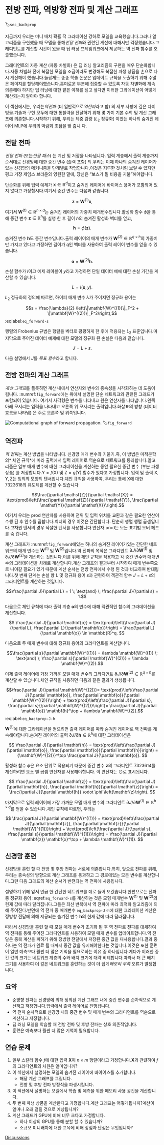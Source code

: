 # 전방 전파, 역방향 전파 및 계산 그래프
:label:`sec_backprop`

지금까지 우리는 미니 배치 확률 적 그라데이션 강하로 모델을 교육했습니다.그러나 알고리즘을 구현했을 때 모델을 통해*전달 전파*와 관련된 계산에 대해서만 걱정했습니다.그래디언트를 계산할 시간이 왔을 때 딥 러닝 프레임워크에서 제공하는 역 전파 함수를 호출했습니다.

그래디언트의 자동 계산 (자동 차별화) 은 딥 러닝 알고리즘의 구현을 매우 단순화합니다.자동 차별화 전에 복잡한 모델을 조금이라도 변경해도 복잡한 파생 상품을 손으로 다시 계산해야 했습니다.놀랍게도 종종 학술 논문은 업데이트 규칙을 도출하기 위해 수많은 페이지를 할당해야했습니다.흥미로운 부분에 집중할 수 있도록 자동 차별화에 계속 의존해야 하지만 딥 러닝에 대한 얕은 이해를 넘고 싶다면 이러한 그라데이션이 어떻게 계산되는지 알아야 합니다.

이 섹션에서는, 우리는*역전파* (더 일반적으로*역전파*라고 함) 의 세부 사항에 깊은 다이빙을.기술과 구현 모두에 대한 통찰력을 전달하기 위해 몇 가지 기본 수학 및 계산 그래프에 의존합니다.시작하기 위해, 우리는 체중 감량 ($L_2$ 정규화) 이있는 하나의 숨겨진 레이어 MLP에 우리의 박람회 초점을 맞 춥니 다.

## 전달 전파

*전달 전파* (또는*전달 패스*) 는 계산 및 저장을 나타냅니다.
입력 계층에서 출력 계층까지 순서대로 신경망에 대한 중간 변수 (출력 포함) 의.우리는 이제 하나의 숨겨진 레이어가있는 신경망의 메커니즘을 단계별로 작업합니다.이것은 지루한 것처럼 보일 수 있지만 펑크 거장 제임스 브라운의 영원한 말에, 당신은 “보스가 될 비용을 지불”해야합니다.

단순화를 위해 입력 예제가 $\mathbf{x}\in \mathbb{R}^d$이고 숨겨진 레이어에 바이어스 용어가 포함되어 있지 않다고 가정합시다.여기서 중간 변수는 다음과 같습니다.

$$\mathbf{z}= \mathbf{W}^{(1)} \mathbf{x},$$

여기서 $\mathbf{W}^{(1)} \in \mathbb{R}^{h \times d}$는 숨겨진 레이어의 가중치 매개변수입니다.활성화 함수 $\phi$을 통해 중간 변수 $\mathbf{z}\in \mathbb{R}^h$를 실행 한 후 길이 $h$의 숨겨진 활성화 벡터를 얻고,

$$\mathbf{h}= \phi (\mathbf{z}).$$

숨겨진 변수 $\mathbf{h}$도 중간 변수입니다.출력 레이어의 매개 변수가 $\mathbf{W}^{(2)} \in \mathbb{R}^{q \times h}$의 가중치 만 가지고 있다고 가정하면 길이가 $q$인 벡터를 사용하여 출력 레이어 변수를 얻을 수 있습니다.

$$\mathbf{o}= \mathbf{W}^{(2)} \mathbf{h}.$$

손실 함수가 $l$이고 예제 레이블이 $y$라고 가정하면 단일 데이터 예에 대한 손실 기간을 계산할 수 있습니다.

$$L = l(\mathbf{o}, y).$$

$L_2$ 정규화의 정의에 따르면, 하이퍼 매개 변수 $\lambda$가 주어지면 정규화 용어는

$$s = \frac{\lambda}{2} \left(\|\mathbf{W}^{(1)}\|_F^2 + \|\mathbf{W}^{(2)}\|_F^2\right),$$
:eqlabel:`eq_forward-s`

행렬의 Frobenius 규범은 행렬을 벡터로 평평하게 한 후에 적용되는 $L_2$ 표준입니다.마지막으로 주어진 데이터 예제에 대한 모델의 정규화 된 손실은 다음과 같습니다.

$$J = L + s.$$

다음 설명에서 $J$를 *목표 함수*라고 합니다.

## 전방 전파의 계산 그래프

*계산 그래프*를 플롯하면 계산 내에서 연산자와 변수의 종속성을 시각화하는 데 도움이 됩니다. :numref:`fig_forward`에는 위에서 설명한 단순 네트워크와 관련된 그래프가 포함되어 있습니다. 여기서 사각형은 변수를 나타내고 원은 연산자를 나타냅니다.왼쪽 아래 모서리는 입력을 나타내고 오른쪽 위 모서리는 출력입니다.화살표의 방향 (데이터 흐름을 나타냄) 은 주로 오른쪽 및 위쪽입니다.

![Computational graph of forward propagation.](../img/forward.svg)
:label:`fig_forward`

## 역전파

*역 전파*는 계산 방법을 나타냅니다.
신경망 매개 변수의 기울기.즉, 이 방법은 미적분학의* 체인 규칙*에 따라 출력에서 입력 레이어로 역순으로 네트워크를 통과합니다.알고리즘은 일부 매개 변수에 대한 그라데이션을 계산하는 동안 필요한 중간 변수 (부분 파생 상품) 를 저장합니다.$\mathsf{Y}=f(\mathsf{X})$ 및 $\mathsf{Z}=g(\mathsf{Y})$ 함수가 있다고 가정합니다. 입력 및 출력 $\mathsf{X}, \mathsf{Y}, \mathsf{Z}$는 임의의 모양의 텐서입니다.체인 규칙을 사용하여, 우리는 통해 $\mathsf{X}$에 대한 7323618의 유도체를 계산할 수 있습니다

$$\frac{\partial \mathsf{Z}}{\partial \mathsf{X}} = \text{prod}\left(\frac{\partial \mathsf{Z}}{\partial \mathsf{Y}}, \frac{\partial \mathsf{Y}}{\partial \mathsf{X}}\right).$$

여기서 우리는 $\text{prod}$ 연산자를 사용하여 전위 및 입력 위치를 교환과 같은 필요한 연산이 수행 된 후 인수를 곱합니다.벡터의 경우 이것은 간단합니다. 단순히 행렬 행렬 곱셈입니다.고차원 텐서의 경우 적절한 텐서를 사용합니다.연산자 $\text{prod}$는 모든 표기법 오버 헤드를 숨 깁니다.

계산 그래프가 :numref:`fig_forward`에있는 하나의 숨겨진 레이어가있는 간단한 네트워크의 매개 변수는 $\mathbf{W}^{(1)}$ 및 $\mathbf{W}^{(2)}$입니다.역 전파의 목적은 그라디언트 $\partial J/\partial \mathbf{W}^{(1)}$ 및 $\partial J/\partial \mathbf{W}^{(2)}$을 계산하는 것입니다.이를 위해 체인 규칙을 적용하고 각 중간 변수와 매개변수의 그라데이션을 차례로 계산합니다.계산 그래프의 결과부터 시작하여 매개 변수쪽으로 나아갈 필요가 있기 때문에 계산 순서는 전방 전파에서 수행 된 것과 비교하여 반대됩니다.첫 번째 단계는 손실 항 $L$ 및 정규화 용어 $s$과 관련하여 객관적 함수 $J=L+s$의 그라디언트를 계산하는 것입니다.

$$\frac{\partial J}{\partial L} = 1 \; \text{and} \; \frac{\partial J}{\partial s} = 1.$$

다음으로 체인 규칙에 따라 출력 계층 $\mathbf{o}$의 변수에 대해 객관적인 함수의 그라데이션을 계산합니다.

$$
\frac{\partial J}{\partial \mathbf{o}}
= \text{prod}\left(\frac{\partial J}{\partial L}, \frac{\partial L}{\partial \mathbf{o}}\right)
= \frac{\partial L}{\partial \mathbf{o}}
\in \mathbb{R}^q.
$$

다음으로 두 매개 변수에 대해 정규화 용어의 그라디언트를 계산합니다.

$$\frac{\partial s}{\partial \mathbf{W}^{(1)}} = \lambda \mathbf{W}^{(1)}
\; \text{and} \;
\frac{\partial s}{\partial \mathbf{W}^{(2)}} = \lambda \mathbf{W}^{(2)}.$$

이제 출력 레이어에 가장 가까운 모델 매개 변수의 그라디언트 $\partial J/\partial \mathbf{W}^{(2)} \in \mathbb{R}^{q \times h}$를 계산할 수 있습니다.체인 규칙을 사용하면 다음과 같은 결과가 생성됩니다.

$$\frac{\partial J}{\partial \mathbf{W}^{(2)}}= \text{prod}\left(\frac{\partial J}{\partial \mathbf{o}}, \frac{\partial \mathbf{o}}{\partial \mathbf{W}^{(2)}}\right) + \text{prod}\left(\frac{\partial J}{\partial s}, \frac{\partial s}{\partial \mathbf{W}^{(2)}}\right)= \frac{\partial J}{\partial \mathbf{o}} \mathbf{h}^\top + \lambda \mathbf{W}^{(2)}.$$
:eqlabel:`eq_backprop-J-h`

$\mathbf{W}^{(1)}$에 대한 그라데이션을 얻으려면 출력 레이어를 따라 숨겨진 레이어로 역 전파를 계속해야합니다.숨겨진 레이어의 출력 $\partial J/\partial \mathbf{h} \in \mathbb{R}^h$에 대한 그라데이션은

$$
\frac{\partial J}{\partial \mathbf{h}}
= \text{prod}\left(\frac{\partial J}{\partial \mathbf{o}}, \frac{\partial \mathbf{o}}{\partial \mathbf{h}}\right)
= {\mathbf{W}^{(2)}}^\top \frac{\partial J}{\partial \mathbf{o}}.
$$

활성화 함수 $\phi$은 요소 단위로 적용되기 때문에 중간 변수 $\mathbf{z}$의 그라디언트 7323614를 계산하려면 요소 별 곱셈 연산자를 사용해야합니다. 이 연산자는 $\odot$로 표시됩니다.

$$
\frac{\partial J}{\partial \mathbf{z}}
= \text{prod}\left(\frac{\partial J}{\partial \mathbf{h}}, \frac{\partial \mathbf{h}}{\partial \mathbf{z}}\right)
= \frac{\partial J}{\partial \mathbf{h}} \odot \phi'\left(\mathbf{z}\right).
$$

마지막으로 입력 레이어에 가장 가까운 모델 매개 변수의 그라디언트 $\partial J/\partial \mathbf{W}^{(1)} \in \mathbb{R}^{h \times d}$를 얻을 수 있습니다.체인 규칙에 따르면, 우리는

$$
\frac{\partial J}{\partial \mathbf{W}^{(1)}}
= \text{prod}\left(\frac{\partial J}{\partial \mathbf{z}}, \frac{\partial \mathbf{z}}{\partial \mathbf{W}^{(1)}}\right) + \text{prod}\left(\frac{\partial J}{\partial s}, \frac{\partial s}{\partial \mathbf{W}^{(1)}}\right)
= \frac{\partial J}{\partial \mathbf{z}} \mathbf{x}^\top + \lambda \mathbf{W}^{(1)}.
$$

## 신경망 훈련

신경망을 훈련 할 때 전방 및 후방 전파는 서로에 의존합니다.특히, 앞으로 전파를 위해, 우리는 종속성의 방향으로 계산 그래프를 통과하고 그 경로에있는 모든 변수를 계산합니다.그런 다음 그래프의 계산 순서가 반전되는 역 전파에 사용됩니다.

설명하기 위해 앞서 언급 한 간단한 네트워크를 예로 들어 보겠습니다.한편으로는 전파 중 정규화 용어 :eqref:`eq_forward-s`를 계산하는 것은 모형 매개변수 $\mathbf{W}^{(1)}$ 및 $\mathbf{W}^{(2)}$의 현재 값에 따라 달라집니다.그들은 최신 반복에서 역 전파에 따라 최적화 알고리즘에 의해 주어진다.반면에 역 전파 중 매개변수 `eq_backprop-J-h`에 대한 그라데이션 계산은 정방향 전달에 의해 제공되는 숨겨진 변수 $\mathbf{h}$의 현재 값에 따라 달라집니다.

따라서 신경망을 훈련 할 때 모델 매개 변수가 초기화 된 후 역 전파로 전파를 대체하여 역 전파를 통해 주어진 그라디언트를 사용하여 모델 매개 변수를 업데이트합니다.역 전달은 중복 계산을 피하기 위해 정방향 전달에서 저장된 중간 값을 재사용합니다.결과 중 하나는 역 전파가 완료 될 때까지 중간 값을 유지해야한다는 것입니다.이것은 또한 훈련이 일반 예측보다 훨씬 더 많은 기억을 필요로하는 이유 중 하나입니다.게다가 이러한 중간 값의 크기는 네트워크 계층의 수와 배치 크기에 대략 비례합니다.따라서 더 큰 배치 크기를 사용하여 더 깊은 네트워크를 훈련하는 것이 더 쉽게*메모리 부족* 오류가 발생합니다.

## 요약

* 순방향 전파는 신경망에 의해 정의된 계산 그래프 내에 중간 변수를 순차적으로 계산하고 저장합니다.입력에서 출력 레이어로 진행됩니다.
* 역 전파 순차적으로 신경망 내의 중간 변수 및 매개 변수의 그라디언트를 역순으로 계산하고 저장합니다.
* 딥 러닝 모델을 학습할 때 전방 전파 및 후방 전파는 상호 의존적입니다.
* 훈련은 예측보다 훨씬 더 많은 기억이 필요합니다.

## 연습 문제

1. 일부 스칼라 함수 $f$에 대한 입력 $\mathbf{X}$이 $n \times m$ 행렬이라고 가정합니다.$\mathbf{X}$과 관련하여 $f$의 그라디언트의 차원은 얼마입니까?
1. 이 섹션에서 설명하는 모델의 숨겨진 레이어에 바이어스를 추가합니다.
    * 해당 계산 그래프를 그립니다.
    * 전방 및 후방 전파 방정식을 파생시킵니다.
1. 이 섹션에서 설명하는 모델에서 학습 및 예측을 위한 메모리 사용 공간을 계산합니다.
1. 두 번째 파생 상품을 계산한다고 가정합니다.계산 그래프는 어떻게됩니까?계산이 얼마나 오래 걸릴 것으로 예상됩니까?
1. 계산 그래프가 GPU에 비해 너무 크다고 가정합니다.
    * 하나 이상의 GPU를 통해 분할 할 수 있습니까?
    * 소규모 미니배치에 대한 교육에 비해 장점과 단점은 무엇입니까?

[Discussions](https://discuss.d2l.ai/t/102)
